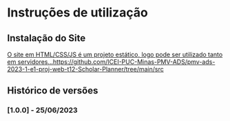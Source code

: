 # Instruções de utilização

## Instalação do Site

[O site em HTML/CSS/JS é um projeto estático, logo pode ser utilizado tanto em servidores...](https://github.com/ICEI-PUC-Minas-PMV-ADS/pmv-ads-2023-1-e1-proj-web-t12-Scholar-Planner/tree/main/src)https://github.com/ICEI-PUC-Minas-PMV-ADS/pmv-ads-2023-1-e1-proj-web-t12-Scholar-Planner/tree/main/src

## Histórico de versões

### [1.0.0] - 25/06/2023
